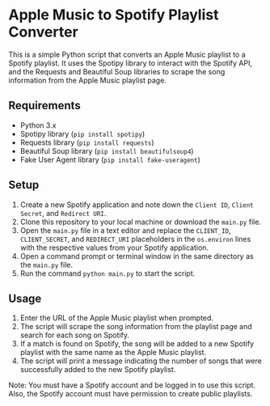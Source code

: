 # Apple Music to Spotify Playlist Converter

This is a simple Python script that converts an Apple Music playlist to a Spotify playlist. It uses the Spotipy library to interact with the Spotify API, and the Requests and Beautiful Soup libraries to scrape the song information from the Apple Music playlist page.

## Requirements

- Python 3.x
- Spotipy library (`pip install spotipy`)
- Requests library (`pip install requests`)
- Beautiful Soup library (`pip install beautifulsoup4`)
- Fake User Agent library (`pip install fake-useragent`)

## Setup

1. Create a new Spotify application and note down the `Client ID`, `Client Secret`, and `Redirect URI`.
2. Clone this repository to your local machine or download the `main.py` file.
3. Open the `main.py` file in a text editor and replace the `CLIENT_ID`, `CLIENT_SECRET`, and `REDIRECT_URI` placeholders in the `os.environ` lines with the respective values from your Spotify application.
4. Open a command prompt or terminal window in the same directory as the `main.py` file.
5. Run the command `python main.py` to start the script.

## Usage

1. Enter the URL of the Apple Music playlist when prompted.
2. The script will scrape the song information from the playlist page and search for each song on Spotify.
3. If a match is found on Spotify, the song will be added to a new Spotify playlist with the same name as the Apple Music playlist.
4. The script will print a message indicating the number of songs that were successfully added to the new Spotify playlist. 

Note: You must have a Spotify account and be logged in to use this script. Also, the Spotify account must have permission to create public playlists.